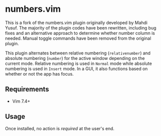 numbers.vim
===========

This is a fork of the numbers.vim plugin originally developed by Mahdi Yusuf.
The majority of the plugin codes have been rewritten, including bug fixes and
an alternative approach to determine whether number column is needed. Manual
toggle commands have been removed from the original plugin.

This plugin alternates between relative numbering (`relativenumber`) and
absolute numbering (`number`) for the active window depending on the current
mode. Relative numbering is used in `Normal` mode while absolute numbering is
used in `Insert` mode. In a GUI, it also functions based on whether or not the
app has focus.

Requirements
------------

  - Vim 7.4+

Usage
-----

Once installed, no action is *required* at the user's end.
